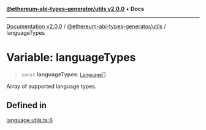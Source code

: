 [**@ethereum-abi-types-generator/utils v2.0.0**](../README.md) • **Docs**

***

[Documentation v2.0.0](../../../packages.md) / [@ethereum-abi-types-generator/utils](../README.md) / languageTypes

# Variable: languageTypes

> `const` **languageTypes**: [`Language`](../../types/type-aliases/Language.md)[]

Array of supported language types.

## Defined in

[language.utils.ts:6](https://github.com/niZmosis/ethereum-abi-types-generator/blob/8be0c174f1ad191b06c4413881733fc6912573c5/packages/utils/src/language.utils.ts#L6)
